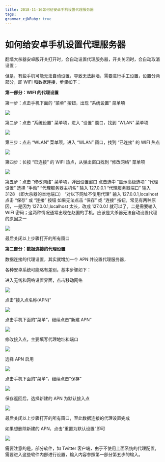 ```yaml
---
title: 2018-11-16如何给安卓手机设置代理服务器
tags: 
grammar_cjkRuby: true
---
```


# 如何给安卓手机设置代理服务器

翻墙大杀器安卓版开关打开时，会自动设置代理服务器，开关关闭时，会自动取消设置；

但是，有些手机可能无法自动设置，导致无法翻墙，需要进行手工设置，设置分两部分，即 WIFI 和数据连接，步骤如下：

**第一部分：WIFI 的代理设置**

第一步：点击手机下面的 “菜单” 按钮，出现 “系统设置” 菜单项

[![](https://gfw.press/blog/wp-content/uploads/2017/03/1-2.jpg)](https://gfw.press/blog/?attachment_id=110)

第二步：点击 “系统设置” 菜单项，进入 “设置” 窗口，找到 “WLAN” 菜单项

[![](https://gfw.press/blog/wp-content/uploads/2017/03/2-2.png)](https://gfw.press/blog/?attachment_id=72)

第三步：点击 “WLAN” 菜单项，进入 “WLAN” 窗口，找到 “已连接” 的 WIFI 热点

[![](https://gfw.press/blog/wp-content/uploads/2017/03/3-2.png)](https://gfw.press/blog/?attachment_id=73)

第四步：长按 “已连接” 的 WIFI 热点，从弹出窗口找到 “修改网络” 菜单项

[![](https://gfw.press/blog/wp-content/uploads/2017/03/4-2.png)](https://gfw.press/blog/?attachment_id=74)

第五步：点击 “修改网络” 菜单项，弹出设置窗口
点击选中 “显示高级选项”
“代理设置” 选择 “手动”
“代理服务器主机名” 输入 127.0.0.1
“代理服务器端口” 输入 3128 （即大杀器的本地端口）
“对以下网址不使用代理” 输入 127.0.0.1,localhost
点击 “保存” 或 “连接” 按钮
如果无法点击 “保存” 或 “连接” 按钮，常见有两种原因，一是因为 127.0.0.1,localhost 太长，改成 127.0.0.1 就可以了，二是需要输入 WIFI 密码；这两种情况通常出现在赵国的手机，应该是大杀器无法自动设置代理的原因之一

[![](https://gfw.press/blog/wp-content/uploads/2017/03/5-2.png)](https://gfw.press/blog/?attachment_id=75)

最后关闭以上步骤打开的所有窗口

**第二部分：数据连接的代理设置**

数据连接的代理设置，其实就增加一个 APN 并设置代理服务器，

各种安卓系统可能略有差别，基本步骤如下：

进入无线和网络设置界面，点击移动网络

[![](https://gfw.press/blog/wp-content/uploads/2017/03/1-6.png)](https://gfw.press/blog/?attachment_id=125)

点击”接入点名称(APN)”

[![](https://gfw.press/blog/wp-content/uploads/2017/03/2-6.png)](https://gfw.press/blog/?attachment_id=156)

点击手机下面的”菜单”，继续点击”新建 APN”

[![](https://gfw.press/blog/wp-content/uploads/2017/03/3-5.png)](https://gfw.press/blog/?attachment_id=187)

修改接入点，主要填写代理地址和端口

[![](https://gfw.press/blog/wp-content/uploads/2017/03/4-4.png)](https://gfw.press/blog/?attachment_id=218)

选择 APN 启用

[![](https://gfw.press/blog/wp-content/uploads/2017/03/5-3.png)](https://gfw.press/blog/?attachment_id=249)

点击手机下面的”菜单”，继续点击”保存”

[![](https://gfw.press/blog/wp-content/uploads/2017/03/6-2.png)](https://gfw.press/blog/?attachment_id=280)

保存返回后，选择新建的 APN 为默认接入点

[![](https://gfw.press/blog/wp-content/uploads/2017/03/7-2.png)](https://gfw.press/blog/?attachment_id=311)

最后关闭以上步骤打开的所有窗口，至此数据连接的代理设置完成

如果想删除新建的 APN，点击”重置为默认设置”即可

[![](https://gfw.press/blog/wp-content/uploads/2017/03/8-2.png)](https://gfw.press/blog/?attachment_id=373)

需要注意的是，部分软件，如 Twitter 客户端，由于不使用上面系统的代理配置，需要进入这些软件内部进行设置，输入内容参照第一部分第五步的输入。

